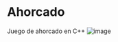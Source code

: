 # Ahorcado
Juego de ahorcado en C++
![image](https://user-images.githubusercontent.com/84479849/208552507-2a8d82a2-0797-438d-a949-305e79ec4262.png)
